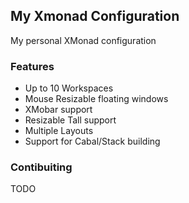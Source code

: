My Xmonad Configuration
-----------------------

My personal XMonad configuration

### Features

- Up to 10 Workspaces
- Mouse Resizable floating windows
- XMobar support
- Resizable Tall support
- Multiple Layouts
- Support for Cabal/Stack building 

### Contibuiting

TODO
